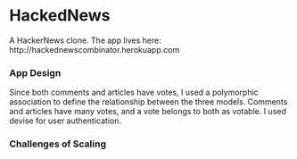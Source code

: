 <h1>HackedNews</h1>
<p>A HackerNews clone. The app lives here: http://hackednewscombinator.herokuapp.com</p>
<h3>App Design</h3>
<p>
    Since both comments and articles have votes, I used a polymorphic association to define the relationship between the
    three models. Comments and articles have many votes, and a vote belongs to both as votable. I used devise for user authentication.
</p>
<h3>Challenges of Scaling</h3>